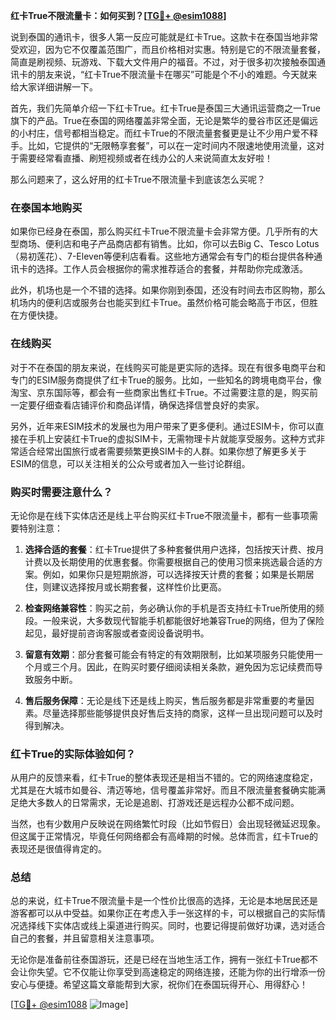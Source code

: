 **红卡True不限流量卡：如何买到？[[TG💪+ @esim1088](https://t.me/s/esim1088)]**

说到泰国的通讯卡，很多人第一反应可能就是红卡True。这款卡在泰国当地非常受欢迎，因为它不仅覆盖范围广，而且价格相对实惠。特别是它的不限流量套餐，简直是刷视频、玩游戏、下载大文件用户的福音。不过，对于很多初次接触泰国通讯卡的朋友来说，“红卡True不限流量卡在哪买”可能是个不小的难题。今天就来给大家详细讲解一下。

首先，我们先简单介绍一下红卡True。红卡True是泰国三大通讯运营商之一True旗下的产品。True在泰国的网络覆盖非常全面，无论是繁华的曼谷市区还是偏远的小村庄，信号都相当稳定。而红卡True的不限流量套餐更是让不少用户爱不释手。比如，它提供的“无限畅享套餐”，可以在一定时间内不限速地使用流量，这对于需要经常看直播、刷短视频或者在线办公的人来说简直太友好啦！

那么问题来了，这么好用的红卡True不限流量卡到底该怎么买呢？

### 在泰国本地购买

如果你已经身在泰国，那么购买红卡True不限流量卡会非常方便。几乎所有的大型商场、便利店和电子产品商店都有销售。比如，你可以去Big C、Tesco Lotus（易初莲花）、7-Eleven等便利店看看。这些地方通常会有专门的柜台提供各种通讯卡的选择。工作人员会根据你的需求推荐适合的套餐，并帮助你完成激活。

此外，机场也是一个不错的选择。如果你刚到泰国，还没有时间去市区购物，那么机场内的便利店或服务台也能买到红卡True。虽然价格可能会略高于市区，但胜在方便快捷。

### 在线购买

对于不在泰国的朋友来说，在线购买可能是更实际的选择。现在有很多电商平台和专门的ESIM服务商提供了红卡True的服务。比如，一些知名的跨境电商平台，像淘宝、京东国际等，都会有一些商家出售红卡True。不过需要注意的是，购买前一定要仔细查看店铺评价和商品详情，确保选择信誉良好的卖家。

另外，近年来ESIM技术的发展也为用户带来了更多便利。通过ESIM卡，你可以直接在手机上安装红卡True的虚拟SIM卡，无需物理卡片就能享受服务。这种方式非常适合经常出国旅行或者需要频繁更换SIM卡的人群。如果你想了解更多关于ESIM的信息，可以关注相关的公众号或者加入一些讨论群组。

### 购买时需要注意什么？

无论你是在线下实体店还是线上平台购买红卡True不限流量卡，都有一些事项需要特别注意：

1. **选择合适的套餐**：红卡True提供了多种套餐供用户选择，包括按天计费、按月计费以及长期使用的优惠套餐。你需要根据自己的使用习惯来挑选最合适的方案。例如，如果你只是短期旅游，可以选择按天计费的套餐；如果是长期居住，则建议选择按月或长期套餐，这样性价比更高。

2. **检查网络兼容性**：购买之前，务必确认你的手机是否支持红卡True所使用的频段。一般来说，大多数现代智能手机都能很好地兼容True的网络，但为了保险起见，最好提前咨询客服或者查阅设备说明书。

3. **留意有效期**：部分套餐可能会有特定的有效期限制，比如某项服务只能使用一个月或三个月。因此，在购买时要仔细阅读相关条款，避免因为忘记续费而导致服务中断。

4. **售后服务保障**：无论是线下还是线上购买，售后服务都是非常重要的考量因素。尽量选择那些能够提供良好售后支持的商家，这样一旦出现问题可以及时得到解决。

### 红卡True的实际体验如何？

从用户的反馈来看，红卡True的整体表现还是相当不错的。它的网络速度稳定，尤其是在大城市如曼谷、清迈等地，信号覆盖非常好。而且不限流量套餐确实能满足绝大多数人的日常需求，无论是追剧、打游戏还是远程办公都不成问题。

当然，也有少数用户反映说在网络繁忙时段（比如节假日）会出现轻微延迟现象。但这属于正常情况，毕竟任何网络都会有高峰期的时候。总体而言，红卡True的表现还是很值得肯定的。

### 总结

总的来说，红卡True不限流量卡是一个性价比很高的选择，无论是本地居民还是游客都可以从中受益。如果你正在考虑入手一张这样的卡，可以根据自己的实际情况选择线下实体店或线上渠道进行购买。同时，也要记得提前做好功课，选对适合自己的套餐，并且留意相关注意事项。

无论你是准备前往泰国游玩，还是已经在当地生活工作，拥有一张红卡True都不会让你失望。它不仅能让你享受到高速稳定的网络连接，还能为你的出行增添一份安心与便捷。希望这篇文章能帮到大家，祝你们在泰国玩得开心、用得舒心！

[[TG💪+ @esim1088](https://t.me/s/esim1088) ![Image](https://i.postimg.cc/4NQfJmqS/Snipaste-2025-05-13-00-14-12.png)]
